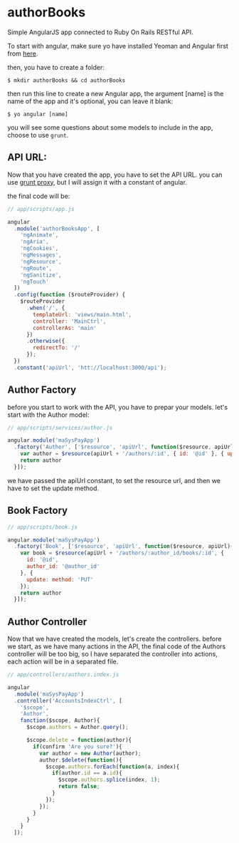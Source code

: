 # authorBooks
Simple AngularJS app connected to Ruby On Rails RESTful API.

To start with angular, make sure yo have installed Yeoman and Angular first from [here](https://github.com/yeoman/generator-angular).

then, you have to create a folder:

```
$ mkdir authorBooks && cd authorBooks
```
then run this line to create a new Angular app, the argument [name] is the name of the app and it's optional, you can leave it blank:
```
$ yo angular [name]
```

you will see some questions about some models to include in the app, choose to use `grunt`.

## API URL:
Now that you have created the app, you have to set the API URL.
you can use [grunt proxy](https://github.com/drewzboto/grunt-connect-proxy), but I will assign it with a constant of angular.

the final code will be:
```javascript
// app/scripts/app.js

angular
  .module('authorBooksApp', [
    'ngAnimate',
    'ngAria',
    'ngCookies',
    'ngMessages',
    'ngResource',
    'ngRoute',
    'ngSanitize',
    'ngTouch'
  ])
  .config(function ($routeProvider) {
    $routeProvider
      .when('/', {
        templateUrl: 'views/main.html',
        controller: 'MainCtrl',
        controllerAs: 'main'
      })
      .otherwise({
        redirectTo: '/'
      });
  })
  .constant('apiUrl', 'htt://localhost:3000/api');
```

## Author Factory
before you start to work with the API, you have to prepar your models.
let's start with the Author model:

```javascript
// app/scripts/services/author.js

angular.module('maSysPayApp')
  .factory('Author', ['$resource', 'apiUrl', function($resource, apiUrl){
    var author = $resource(apiUrl + '/authors/:id', { id: '@id' }, { update: method: 'PUT' });
    return author
  }]);
```
we have passed the apiUrl constant, to set the resource url, and then we have to set the update method.

## Book Factory
```javascript
// app/scripts/book.js

angular.module('maSysPayApp')
  .factory('Book', ['$resource', 'apiUrl', function($resource, apiUrl){
    var book = $resource(apiUrl + '/authors/:author_id/books/:id', {
      id: '@id',
      author_id: '@author_id'
    }, {
      update: method: 'PUT'
    });
    return author
  }]);
```

## Author Controller

Now that we have created the models, let's create the controllers.
before we start, as we have many actions in the API, the final code of the Authors controller will be too big, so I have separated the controller into actions, each action will be in a separated file.

```javascript
// app/controllers/authors.index.js

angular
  .module('maSysPayApp')
  .controller('AccountsIndexCtrl', [
    '$scope',
    'Author',
    fanction($scope, Author){
      $scope.authors = Author.query();

      $scope.delete = function(author){
        if(confirm 'Are you sure?'){
          var author = new Author(author);
          author.$delete(function(){
            $scope.authors.forEach(function(a, index){
              if(author.id == a.id){
                $scope.authors.splice(index, 1);
                return false;
              }
            });
          });
        }
      }
    }
  ]);
```
